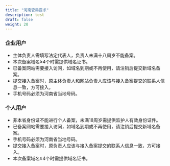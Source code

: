 ```yaml
---
title: "河南管局要求"
description: test
draft: false
weight: 20
---
```




### 企业用户

- 主体负责人需填写法定代表人，负责人未满十八周岁不能备案。
- 本次备案域名≥4个时需提供域名证书。
- 已备案网站需要接入访问，如域名到期或不再使用，请注销后提交新域名备案。
- 提交接入备案时，原主体负责人和网站负责人应该与接入备案提交的联系人信息一致，方可接入。
- 手机号码必须为河南省当地号码。

### 个人用户

- 非本省身份证不能进行个人备案，未满18周岁需提供监护人有效身份证件。
- 已备案网站需要接入访问，如域名到期或不再使用，请注销后提交新域名备案。
- 手机号码必须为河南省当地号码。
- 提交接入备案时，原负责人应该与接入备案提交的联系人信息一致，方可接入。
- 本次备案域名≥4个时需提供域名证书。